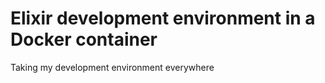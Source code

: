 # Elixir development environment in a Docker container

Taking my development environment everywhere
